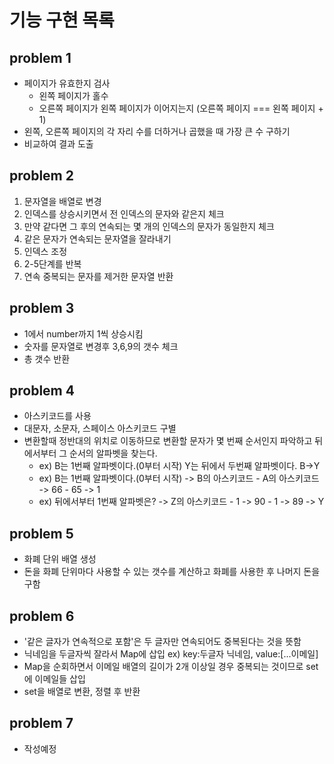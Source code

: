 # 기능 구현 목록

## problem 1

- 페이지가 유효한지 검사
  - 왼쪽 페이지가 홀수
  - 오른쪽 페이지가 왼쪽 페이지가 이어지는지 (오른쪽 페이지 === 왼쪽 페이지 + 1)
- 왼쪽, 오른쪽 페이지의 각 자리 수를 더하거나 곱했을 때 가장 큰 수 구하기
- 비교하여 결과 도출

## problem 2

1. 문자열을 배열로 변경
2. 인덱스를 상승시키면서 전 인덱스의 문자와 같은지 체크
3. 만약 같다면 그 후의 연속되는 몇 개의 인덱스의 문자가 동일한지 체크
4. 같은 문자가 연속되는 문자열을 잘라내기
5. 인덱스 조정
6. 2-5단계를 반복
7. 연속 중복되는 문자를 제거한 문자열 반환

## problem 3

- 1에서 number까지 1씩 상승시킴
- 숫자를 문자열로 변경후 3,6,9의 갯수 체크
- 총 갯수 반환

## problem 4

- 아스키코드를 사용
- 대문자, 소문자, 스페이스 아스키코드 구별
- 변환할때 정반대의 위치로 이동하므로 변환할 문자가 몇 번째 순서인지 파악하고 뒤에서부터 그 순서의 알파벳을 찾는다.
  - ex) B는 1번째 알파벳이다.(0부터 시작) Y는 뒤에서 두번째 알파벳이다. B->Y
  - ex) B는 1번째 알파벳이다.(0부터 시작) -> B의 아스키코드 - A의 아스키코드 -> 66 - 65 -> 1
  - ex) 뒤에서부터 1번째 알파벳은? -> Z의 아스키코드 - 1 -> 90 - 1 -> 89 -> Y

## problem 5

- 화폐 단위 배열 생성
- 돈을 화폐 단위마다 사용할 수 있는 갯수를 계산하고 화폐를 사용한 후 나머지 돈을 구함
  
## problem 6

- '같은 글자가 연속적으로 포함'은 두 글자만 연속되어도 중복된다는 것을 뜻함
- 닉네임을 두글자씩 잘라서 Map에 삽입 ex) key:두글자 닉네임, value:[...이메일]
- Map을 순회하면서 이메일 배열의 길이가 2개 이상일 경우 중복되는 것이므로 set에 이메일들 삽입
- set을 배열로 변환, 정렬 후 반환

## problem 7

- 작성예정